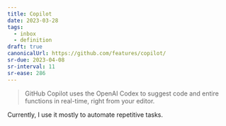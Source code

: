 ```yaml
---
title: Copilot
date: 2023-03-28
tags:
  - inbox
  - definition
draft: true
canonicalUrl: https://github.com/features/copilot/
sr-due: 2023-04-08
sr-interval: 11
sr-ease: 286
---
```


> GitHub Copilot uses the OpenAI Codex to suggest code and entire functions in
> real-time, right from your editor.

Currently, I use it mostly to automate repetitive tasks.
